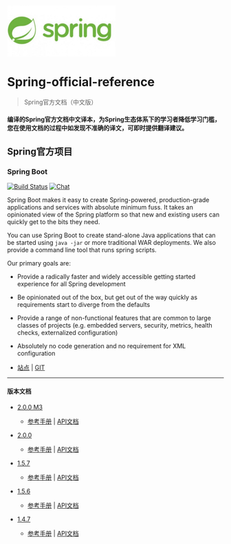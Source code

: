 <img src="img/Sping_Logo.jpg" width="50%" height="50%" />

# Spring-official-reference

> Spring官方文档（中文版）
#### 编译的Spring官方文档中文译本，为Spring生态体系下的学习者降低学习门槛，您在使用文档的过程中如发现不准确的译文，可即时提供翻译建议。

## Spring官方项目

### Spring Boot
[![Build Status](https://ci.spring.io/api/v1/teams/spring-boot/pipelines/spring-boot/jobs/build/badge)](https://ci.spring.io/teams/spring-boot/pipelines/spring-boot?groups=Build")   [![Chat](https://badges.gitter.im/JoinChat.svg)](https://gitter.im/spring-projects/spring-boot?utm_source=badge&utm_medium=badge&utm_campaign=pr-badge&utm_content=badge")

Spring Boot makes it easy to create Spring-powered, production-grade applications and
services with absolute minimum fuss. It takes an opinionated view of the Spring platform
so that new and existing users can quickly get to the bits they need.

You can use Spring Boot to create stand-alone Java applications that can be started using
`java -jar` or more traditional WAR deployments. We also provide a command line tool
that runs spring scripts.

Our primary goals are:

* Provide a radically faster and widely accessible getting started experience for all
Spring development
* Be opinionated out of the box, but get out of the way quickly as requirements start to
diverge from the defaults
* Provide a range of non-functional features that are common to large classes of projects
(e.g. embedded servers, security, metrics, health checks, externalized configuration)
* Absolutely no code generation and no requirement for XML configuration

* [站点](https://spring.io/projects/spring-boot) | [GIT](https://github.com/spring-projects/spring-boot)
-------
#### 版本文档
* [2.0.0 M3](https://github.com/caojiele/Spring-official-reference/blob/master/Spring%20Boot/version/documents/2.0.0%20M3)
  * [参考手册](https://github.com/caojiele/Spring-official-reference/blob/master/Spring%20Boot/version/documents/2.0.0%20M3/guide.md) | [API文档](https://github.com/caojiele/Spring-official-reference/blob/master/Spring%20Boot/version/documents/2.0.0%20M3/API.md)
  
* [2.0.0](https://github.com/caojiele/Spring-official-reference/blob/master/Spring%20Boot/version/documents/2.0.0)
  * [参考手册](https://github.com/caojiele/Spring-official-reference/blob/master/Spring%20Boot/version/documents/2.0.0/guide.md) | [API文档](https://github.com/caojiele/Spring-official-reference/blob/master/Spring%20Boot/version/documents/2.0.0/API.md)

* [1.5.7](https://github.com/caojiele/Spring-official-reference/blob/master/Spring%20Boot/version/documents/1.5.7)
  * [参考手册](https://github.com/caojiele/Spring-official-reference/blob/master/Spring%20Boot/version/documents/1.5.7/guide.md) | [API文档](https://github.com/caojiele/Spring-official-reference/blob/master/Spring%20Boot/version/documents/1.5.7/API.md)
  
* [1.5.6](https://github.com/caojiele/Spring-official-reference/blob/master/Spring%20Boot/version/documents/1.5.6)
  * [参考手册](https://github.com/caojiele/Spring-official-reference/blob/master/Spring%20Boot/version/documents/1.5.6/guide.md) | [API文档](https://github.com/caojiele/Spring-official-reference/blob/master/Spring%20Boot/version/documents/1.5.6/API.md)
  
* [1.4.7](https://github.com/caojiele/Spring-official-reference/blob/master/Spring%20Boot/version/documents/1.4.7)
  * [参考手册](https://github.com/caojiele/Spring-official-reference/blob/master/Spring%20Boot/version/documents/1.4.7/guide.md) | [API文档](https://github.com/caojiele/Spring-official-reference/blob/master/Spring%20Boot/version/documents/1.4.7/API.md)
